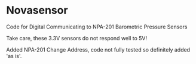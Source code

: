 # Novasensor
Code for Digital Communicating to NPA-201 Barometric Pressure Sensors

Take care, these 3.3V sensors do not respond well to 5V!

Added NPA-201 Change Address, code not fully tested so definitely added 'as is'.
